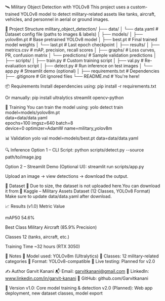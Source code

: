 🛰️ Military Object Detection with YOLOv8
This project uses a custom-trained YOLOv8 model to detect military-related assets like tanks, aircraft, vehicles, and personnel in aerial or ground images.

📁 Project Structure
military_object_detection/
├── data/
│   └── data.yaml          # Dataset config file (paths to images & labels)
│
├── models/
│   ├── yolov8m.pt        # Base pretrained YOLOv8 model
│   ├── best.pt           # Final trained model weights
│   └── last.pt           # Last epoch checkpoint
│
├── results/
│   ├── metrics.csv       # mAP, precision, recall scores
│   ├── graphs/           # Loss curves, PR, confusion matrix
│   └── predictions/      # Sample validation predictions
│
├── scripts/
│   ├── train.py          # Custom training script
│   ├── val.py            # Re-evaluation script
│   ├── detect.py         # Run inference on test images
│   └── app.py            # Streamlit demo (optional)
│
├── requirements.txt      # Dependencies
├── .gitignore            # Git ignored files
└── README.md             # You're here!


📦 Requirements
Install dependencies using:
pip install -r requirements.txt

Or manually:
pip install ultralytics streamlit opencv-python


🧠 Training
You can train the model using:
yolo detect train \
  model=models/yolov8m.pt \
  data=data/data.yaml \
  epochs=100 imgsz=640 batch=8 \
  device=0 optimizer=AdamW name=military_yolov8m


📊 Validation
yolo val model=models/best.pt data=data/data.yaml


🔍 Inference
Option 1 – CLI Script:
python scripts/detect.py --source path/to/image.jpg

Option 2 – Streamlit Demo (Optional UI):
streamlit run scripts/app.py

Upload an image → view detections → download the output.


📁 Dataset
📌 Due to size, the dataset is not uploaded here.You can download it from:🔗 Kaggle – Military Assets Dataset (12 Classes, YOLOv8 Format)
Make sure to update data/data.yaml after download.


📈 Results (v1.0)
Metric                  Value

mAP50                   54.6%

Best Class              Military Aircraft (85.9% Precision)

Classes                 12 (tanks, aircraft, etc.)

Training Time           ~32 hours (RTX 3050)




🧾 Notes
🔧 Model used: YOLOv8m (Ultralytics)
🧠 Classes: 12 military-related categories
💾 Format: YOLOv8-compatible
🧪 Live testing: Planned for v2.0


✍️ Author
Garvit Kanani
📬 Email: garvitkanani@gmail.com
🔗 LinkedIn: www.linkedin.com/in/garvit-kanani
📁 GitHub: github.com/Garvitkanani


🚀 Version
v1.0: Core model training & detection
v2.0 (Planned): Web app deployment, new dataset classes, model export

